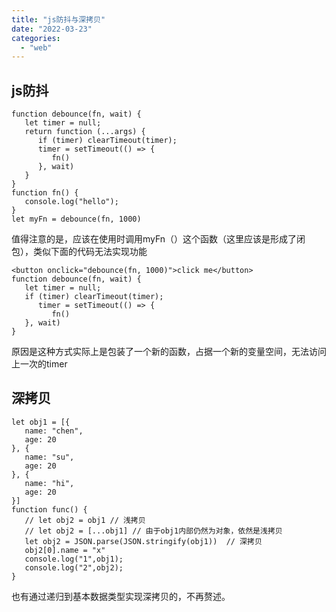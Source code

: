 ```yaml
---
title: "js防抖与深拷贝"
date: "2022-03-23"
categories:
  - "web"
---
```


## js防抖

```
function debounce(fn, wait) {
   let timer = null;
   return function (...args) {
      if (timer) clearTimeout(timer);
      timer = setTimeout(() => {
         fn()
      }, wait)
   }
}
function fn() {
   console.log("hello");
}
let myFn = debounce(fn, 1000)
```

值得注意的是，应该在使用时调用myFn（）这个函数（这里应该是形成了闭包），类似下面的代码无法实现功能

```
<button onclick="debounce(fn, 1000)">click me</button>
function debounce(fn, wait) {
   let timer = null;
   if (timer) clearTimeout(timer);
      timer = setTimeout(() => {
         fn()
   }, wait)
}

```

原因是这种方式实际上是包装了一个新的函数，占据一个新的变量空间，无法访问上一次的timer

## 深拷贝

```
let obj1 = [{
   name: "chen",
   age: 20
}, {
   name: "su",
   age: 20
}, {
   name: "hi",
   age: 20
}]
function func() {
   // let obj2 = obj1 // 浅拷贝
   // let obj2 = [...obj1] // 由于obj1内部仍然为对象，依然是浅拷贝
   let obj2 = JSON.parse(JSON.stringify(obj1))  // 深拷贝
   obj2[0].name = "x"
   console.log("1",obj1);
   console.log("2",obj2);
}
```

也有通过递归到基本数据类型实现深拷贝的，不再赘述。

